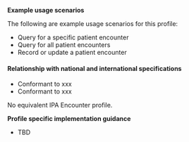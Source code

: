 **Example usage scenarios**

The following are example usage scenarios for this profile:

- Query for a specific patient encounter
- Query for all patient encounters
- Record or update a patient encounter


#### Relationship with national and international specifications
- Conformant to xxx
- Conformant to xxx

No equivalent IPA Encounter profile.


**Profile specific implementation guidance**

- TBD







